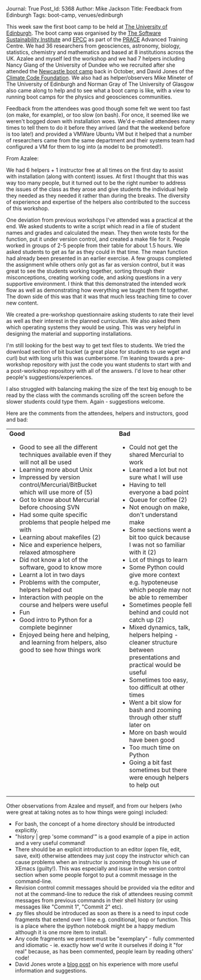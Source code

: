 Journal: True
Post_Id: 5368
Author: Mike Jackson
Title: Feedback from Edinburgh
Tags: boot-camp, venues/edinburgh

<p>This week saw the first boot camp to be held at <a href="http://www.ed.ac.uk">The University of Edinburgh</a>. The boot camp was organised by the <a href="http://www.software.ac.uk">The Software Sustainability Institute</a> and <a href="http://www.epcc.ed.ac.uk">EPCC</a> as part of the <a href="http://www.prace-project.eu/">PRACE</a> Advanced Training Centre. We had 36 researchers from geosciences, astronomy, biology, statistics, chemistry and mathematics and based at 8 institutions across the UK. Azalee and myself led the workshop and we had 7 helpers including Nancy Giang of the University of Dundee who we recruited after she attended the <a href="http://software-carpentry.org/2012/10/feedback-from-newcastle/">Newcastle boot camp</a> back in October, and David Jones of the <a href="http://climatecode.org/">Climate Code Foundation</a>. We also had as helper/observers Mike Mineter of The University of Edinburgh and Norman Gray of The University of Glasgow also came along to help and to see what a boot camp is like, with a view to running boot camps for the physics and geosciences communities.</p>

<p>Feedback from the attendees was good though some felt we went too fast (on make, for example), or too slow (on bash). For once, it seemed like we weren't bogged down with installation woes. We'd e-mailed attendees many times to tell them to do it before they arrived (and that the weekend before is too late!) and provided a VMWare Ubuntu VM but it helped that a number of researchers came from the same department and their systems team had configured a VM for them to log into (a model to be promoted!).</p>

<p>From Azalee:</p>

<p>We had 6 helpers + 1 instructor free at all times on the first day to assist with installation (along with content) issues. At first I thought that this was way too many people, but it turned out to be the right number to address the issues of the class as they arose and give students the individual help they needed as they needed it rather than during the breaks. The diversity of experience and expertise of the helpers also contributed to the success of this workshop.</p>

<p>One deviation from previous workshops I've attended was a practical at the end. We asked students to write a script which read in a file of student names and grades and calculated the mean. They then wrote tests for the function, put it under version control, and created a make file for it. People worked in groups of 2-5 people from their table for about 1.5 hours. We asked students to get as far as they could in that time. The mean function had already been presented in an earlier exercise. A few groups completed the assignment while others only got as far as version control, but it was great to see the students working together, sorting through their misconceptions, creating working code, and asking questions in a very supportive environment. I think that this demonstrated the intended work flow as well as demonstrating how everything we taught them fit together. The down side of this was that it was that much less teaching time to cover new content.</p>

<p>We created a pre-workshop questionnaire asking students to rate their level as well as their interest in the planned curriculum. We also asked them which operating systems they would be using. This was very helpful in designing the material and supporting installations.</p>

<p>I'm still looking for the best way to get text files to students. We tried the download section of bit bucket (a great place for students to use wget and curl) but with long urls this was cumbersome. I'm leaning towards a pre-workshop repository with just the code you want students to start with and a post-workshop repository with all of the answers. I'd love to hear other people's suggestions/experiences.</p>

<p>I also struggled with balancing making the size of the text big enough to be read by the class with the commands scrolling off the screen before the slower students could type them. Again - suggestions welcome.</p>

<p>Here are the comments from the attendees, helpers and instructors, good and bad:</p>

<table>
  <tbody>
    <tr>
      <td valign="top"><strong>Good</strong>
        <ul>
          <li>Good to see all the different techniques available even if they will not all be used</li>
          <li>Learning more about Unix</li>
          <li>Impressed by version control/Mercurial/BitBucket which will use more of (5)</li>
          <li>Got to know about Mercurial before choosing SVN</li>
          <li>Had some quite specific problems that people helped me with</li>
          <li>Learning about makefiles (2)</li>
          <li>Nice and experience helpers, relaxed atmosphere</li>
          <li>Did not know a lot of the software, good to know more</li>
          <li>Learnt a lot in two days</li>
          <li>Problems with the computer, helpers helped out</li>
          <li>Interaction with people on the course and helpers were useful</li>
          <li>Fun</li>
          <li>Good intro to Python for a complete beginner</li>
          <li>Enjoyed being here and helping, and learning from helpers, also good to see how things work</li>
        </ul>
      </td>
      <td valign="top"><strong>Bad</strong>
        <ul>
          <li>Could not get the shared Mercurial to work</li>
          <li>Learned a lot but not sure what I will use</li>
          <li>Having to tell everyone a bad point</li>
          <li>Queue for coffee (2)</li>
          <li>Not enough on make, don't understand make</li>
          <li>Some sections went a bit too quick because I was not so familiar with it (2)</li>
          <li>Lot of things to learn</li>
          <li>Some Python could give more context e.g. hypoteneuse which people may not be able to remember</li>
          <li>Sometimes people fell behind and could not catch up (2)</li>
          <li>Mixed dynamics, talk, helpers helping - cleaner structure between presentations and practical would be useful</li>
          <li>Sometimes too easy, too difficult at other times</li>
          <li>Went a bit slow for bash and zooming through other stuff later on</li>
          <li>More on bash would have been good</li>
          <li>Too much time on Python</li>
          <li>Going a bit fast sometimes but there were enough helpers to help out</li>
        </ul>
      </td>
    </tr>
  </tbody>
</table>

<p>Other observations from Azalee and myself, and from our helpers (who were great at taking notes as to how things were going) included:</p>

<ul>
  <li>For bash, the concept of a home directory should be introducted explicitly.</li>
  <li>"history | grep 'some command'" is a good example of a pipe in action and a very useful command!</li>
  <li>There should be an explicit introduction to an editor (open file, edit, save, exit) otherwise attendees may just copy the instructor which can cause problems when an instructor is zooming through his use of XEmacs (guilty!). This was especially and issue in the version control section when some people forgot to put a commit message in the command-line.</li>
  <li>Revision control commit messages should be provided via the editor and not at the command-line to reduce the risk of attendees reusing commit messages from previous commands in their shell history (or using messages like "Commit 1", "Commit 2" etc).</li>
  <li>.py files should be introduced as soon as there is a need to input code fragments that extend over 1 line e.g. conditional, loop or function. This is a place where the ipython notebook might be a happy medium although it is one more item to install.</li>
  <li>Any code fragments we present must be "exemplary" - fully commented and idiomatic - ie. exactly how we'd write it ourselves if doing it "for real" because, as has been commented, people learn by reading others' code!</li>
  <li>David Jones wrote a <a title="David Jones' blog post" href="http://climatecode.org/blog/2012/12/software-carpentry-boot-camp-edinburgh/">blog post</a> on his experience with more useful information and suggestions.</li>
</ul>
